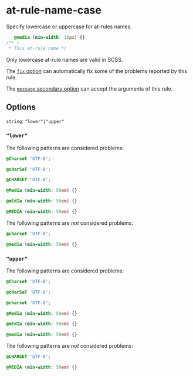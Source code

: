 # at-rule-name-case

Specify lowercase or uppercase for at-rules names.

```css
   @media (min-width: 10px) {}
/** ↑
 * This at-rule name */
```

Only lowercase at-rule names are valid in SCSS.

The [`fix` option](https://stylelint.io/user-guide/options#fix) can automatically fix some of the problems reported by this rule.

The [`message` secondary option](https://stylelint.io/user-guide/configure/#message) can accept the arguments of this rule.

## Options

`string`: `"lower"|"upper"`

### `"lower"`

The following patterns are considered problems:

```css
@Charset 'UTF-8';
```

```css
@cHarSeT 'UTF-8';
```

```css
@CHARSET 'UTF-8';
```

```css
@Media (min-width: 50em) {}
```

```css
@mEdIa (min-width: 50em) {}
```

```css
@MEDIA (min-width: 50em) {}
```

The following patterns are _not_ considered problems:

```css
@charset 'UTF-8';
```

```css
@media (min-width: 50em) {}
```

### `"upper"`

The following patterns are considered problems:

```css
@Charset 'UTF-8';
```

```css
@cHarSeT 'UTF-8';
```

```css
@charset 'UTF-8';
```

```css
@Media (min-width: 50em) {}
```

```css
@mEdIa (min-width: 50em) {}
```

```css
@media (min-width: 50em) {}
```

The following patterns are _not_ considered problems:

```css
@CHARSET 'UTF-8';
```

```css
@MEDIA (min-width: 50em) {}
```
